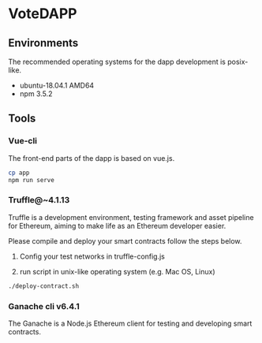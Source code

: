 # VoteDAPP

## Environments

The recommended operating systems for the dapp development is posix-like.

- ubuntu-18.04.1 AMD64
- npm 3.5.2 	

## Tools

### Vue-cli

The front-end parts of the dapp is based on vue.js.

```sh
cp app
npm run serve
```

### Truffle@~4.1.13

Truffle is a development environment, testing framework and asset pipeline for Ethereum, aiming to make life as an Ethereum developer easier. 

Please compile and deploy your smart contracts follow the steps below.

1. Config your test networks in truffle-config.js

2. run script in unix-like operating system (e.g. Mac OS, Linux)

```sh
./deploy-contract.sh
```

### Ganache cli v6.4.1

The Ganache is a Node.js Ethereum client for testing and developing smart contracts.
